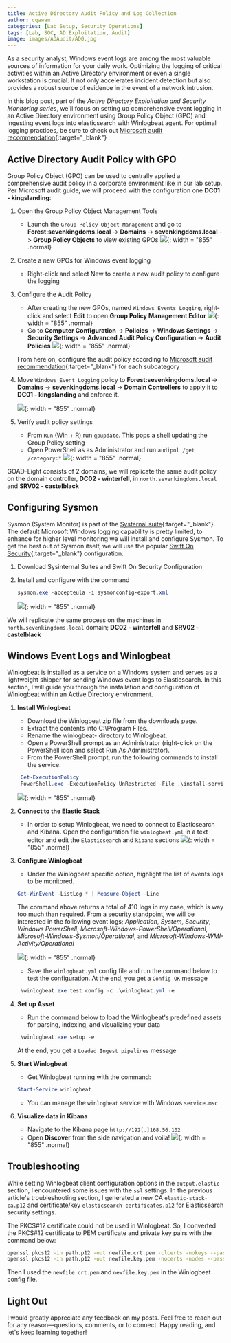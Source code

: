 ```yaml
---
title: Active Directory Audit Policy and Log Collection
author: cqawam
categories: [Lab Setup, Security Operations]
tags: [Lab, SOC, AD Exploitation, Audit]
image: images/ADAudit/AD0.jpg
---
```


As a security analyst, Windows event logs are among the most valuable sources of information for your daily work. Optimizing the logging of critical activities within an Active Directory environment or even a single workstation is crucial. It not only accelerates incident detection but also provides a robust source of evidence in the event of a network intrusion. 

In this blog post, part of the *Active Directory Exploitation and Security Monitoring series*, we'll focus on setting up comprehensive event logging in an Active Directory environment using Group Policy Object (GPO) and ingesting event logs into elasticsearch with Winlogbeat agent. For optimal logging practices, be sure to check out [Microsoft audit recommendation](https://learn.microsoft.com/en-us/windows-server/identity/ad-ds/plan/security-best-practices/audit-policy-recommendations){:target="_blank"}


## Active Directory Audit Policy with GPO
Group Policy Object (GPO) can be used to centrally applied a comprehensive audit policy in a corporate environment like in our lab setup. Per Microsoft audit guide, we will proceed with the configuration one **DC01 - kingslanding**:

1. Open the Group Policy Object Management Tools
    - Launch the `Group Policy Object Management` and go to **Forest:sevenkingdoms.local** -> **Domains** -> **sevenkingdoms.local** -> **Group Policy Objects** to view existing GPOs
    ![](images/ADAudit/AD1.jpg){: width = "855" .normal}

2. Create a new GPOs for Windows event logging
    - Right-click and select New to create a new audit policy to configure the logging
 
3. Configure the Audit Policy
    - After creating the new GPOs, named `Windows Events Logging`, right-click and select **Edit** to open **Group Policy Management Editor**
    ![](images/ADAudit/AD2.jpg){: width = "855" .normal}
    - Go to **Computer Configuration** -> **Policies** -> **Windows Settings** -> **Security Settings** -> **Advanced Audit Policy Configuration** -> **Audit Policies**
    ![](images/ADAudit/AD3.jpg){: width = "855" .normal}  
    
    From here on, configure the audit policy according to [Microsoft audit recommendation](https://learn.microsoft.com/en-us/windows-server/identity/ad-ds/plan/security-best-practices/audit-policy-recommendations){:target="_blank"} for each subcategory
    
4. Move `Windows Event Logging` policy to  **Forest:sevenkingdoms.local** -> **Domains** -> **sevenkingdoms.local** -> **Domain Controllers** to apply it to **DC01 - kingslanding** and enforce it.  

    ![](images/ADAudit/AD4.jpg){: width = "855" .normal}
5. Verify audit policy settings
    - From `Run` (Win + R) run `gpupdate`. This pops a shell updating the Group Policy setting
    - Open PowerShell as as Administrator and run `audipol /get /category:*`
    ![](images/ADAudit/AD5.jpg){: width = "855" .normal}



GOAD-Light consists of 2 domains, we will replicate the same audit policy on the domain controller, **DC02 - winterfell**, in `north.sevenkingdoms.local` and **SRV02 - castelblack**

## Configuring Sysmon
Sysmon (System Monitor) is part of the [Systernal suite](https://docs.microsoft.com/en-us/sysinternals/){:target="_blank"}. The default Microsoft Windows logging capability is pretty limited, to enhance for higher level monitoring we will install and configure Sysmon.
To get the best out of Sysmon itself, we will use the popular [Swift On Security](https://github.com/SwiftOnSecurity/sysmon-config){:target="_blank"} configuration.

1. Download Sysinternal Suites and Swift On Security Configuration
2. Install and configure with the command 

    ```powershell
    sysmon.exe -accepteula -i sysmonconfig-export.xml
    ```

    ![](images/ADAudit/AD6.jpg){: width = "855" .normal} 
    
We will replicate the same process on the machines in `north.sevenkingdoms.local` domain; **DC02 - winterfell** and **SRV02 - castelblack**


## Windows Event Logs and Winlogbeat
Winlogbeat is installed as a service on a Windows system and serves as a lightweight shipper for sending Windows event logs to Elasticsearch. In this section, I will guide you through the installation and configuration of Winlogbeat within an Active Directory environment.  

1. **Install Winlogbeat**
   - Download the Winlogbeat zip file from the downloads page.
   - Extract the contents into C:\Program Files.
   - Rename the winlogbeat-<version> directory to Winlogbeat.
   - Open a PowerShell prompt as an Administrator (right-click on the PowerShell icon and select Run As Administrator).
   - From the PowerShell prompt, run the following commands to install the service.
   ```powershell
    Get-ExecutionPolicy
    PowerShell.exe -ExecutionPolicy UnRestricted -File .\install-service-winlogbeat.ps1
   ```
    ![](images/ADAudit/AD7.jpg){: width = "855" .normal}
   
2. **Connect to the Elastic Stack**  
    - In order to setup Winlogbeat, we need to connect to Elasticsearch and Kibana. Open the configuration file `winlogbeat.yml` in a text editor and edit the `Elasticsearch` and `kibana` sections 
    ![](images/ADAudit/AD8.jpg){: width = "855" .normal}
    
3. **Configure Winlogbeat**
    - Under the Winlogbeat specific option, highlight the list of events logs to be monitored. 
    ```powershell
    Get-WinEvent -ListLog * | Measure-Object -Line
    ```
    The command above returns a total of 410 logs in my case, which is way too much than required. From a security standpoint, we will be interested in the following event logs; *Application*, *System*, *Security*, *Windows PowerShell*, *Microsoft-Windows-PowerShell/Operational*, *Microsoft-Windows-Sysmon/Operational*, and *Microsoft-Windows-WMI-Activity/Operational*
    
    ![](images/ADAudit/AD9.jpg){: width = "855" .normal}
    
    - Save the `winlogbeat.yml` config file and run the command below to test the configuration. At the end, you get a `Config OK` message
    ```powershell
    .\winlogbeat.exe test config -c .\winlogbeat.yml -e
   ```
 
4. **Set up Asset**
    - Run the command below to load the Winlogbeat's predefined assets for parsing, indexing, and visualizing your data
    ```powershell
    .\winlogbeat.exe setup -e
    ```
    At the end, you get a `Loaded Ingest pipelines` message
    
5. **Start Winlogbeat**
    - Get Winlogbeat running with the command:
    ```powershell
    Start-Service winlogbeat
    ```
    - You can manage the `winlogbeat` service with Windows `service.msc`
    
6. **Visualize data in Kibana**
    - Navigate to the Kibana page `http://192[.]168.56.102`
    - Open **Discover** from the side navigation and voila!
    ![](images/ADAudit/AD10.jpg){: width = "855" .normal}
    
   
   
## Troubleshooting
While setting Winlogbeat client configuration options in the `output.elastic` section, I encountered some issues with the `ssl` settings. In the previous article's troubleshooting section, I generated a new CA `elastic-stack-ca.p12` and certificate/key `elasticsearch-certificates.p12` for Elasticsearch security settings.

The PKCS#12 certificate could not be used in Winlogbeat. So, I converted the PKCS#12 certificate to PEM certificate and private key pairs with the command below:


```bash
openssl pkcs12 -in path.p12 -out newfile.crt.pem -clcerts -nokeys --passin 'pass:<password-here>'
openssl pkcs12 -in path.p12 -out newfile.key.pem -nocerts -nodes --passin 'pass:<password-here>'
```
Then I used the `newfile.crt.pem` and `newfile.key.pem` in the Winlogbeat config file.


## Light Out
I would greatly appreciate any feedback on my posts. Feel free to reach out for any reason—questions, comments, or to connect. Happy reading, and let's keep learning together!